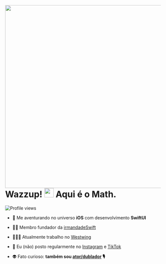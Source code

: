 <img align="right" height="590em" src="https://raw.githubusercontent.com/gist/mtsaccorsi/618ef18e3bbb7cdfd200f3a4fc1aabc6/raw/201d47c76006c99fe0dc55ea92e76bdca5537f08/githubcard.svg"/>
<h1 align="left">Wazzup! <img src="https://raw.githubusercontent.com/kaueMarques/kaueMarques/master/hi.gif" height="30px"> Aqui é o Math.</h1>
<p align="left"> <img src="https://komarev.com/ghpvc/?username=mtsaccorsi&color=yellow" alt="Profile views" /> </p>

- 🚀 Me aventurando no universo **iOS** com desenvolvimento **SwiftUI**

- 👊🏻 Membro fundador da [irmandadeSwift](https://www.irmandadeswift.com/)

- 👨🏻‍💻 Atualmente trabalho no [Westwing](https://www.linkedin.com/company/westwing-brasil/)

- 📱 Eu (não) posto regularmente no [Instagram](https://www.instagram.com/mtsaccorsi/) e [TikTok](https://www.tiktok.com/@mtsaccorsi)

- 👽 Fato curioso: **também sou [ator/dublador](https://vimeo.com/mtsaccorsi) 🎙**
